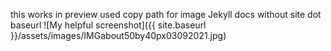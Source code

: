 ---
---
this works in preview
used copy path for image Jekyll docs without site dot baseurl
![My helpful screenshot]({{ site.baseurl }}/assets/images/IMGabout50by40px03092021.jpg)
